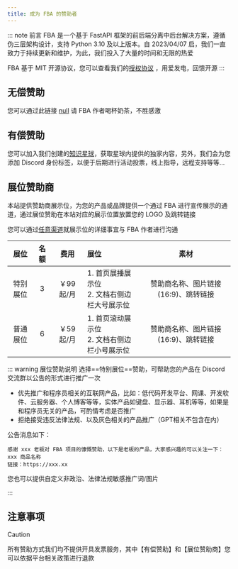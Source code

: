 ```yaml
---
title: 成为 FBA 的赞助者
---
```


::: note 前言
FBA 是一个基于 FastAPI 框架的前后端分离中后台解决方案，遵循伪三层架构设计，支持 Python 3.10 及以上版本。自 2023/04/07
启，我们一直致力于持续更新和维护，为此，我们投入了大量的时间和无限的热爱

FBA 基于 MIT 开源协议，您可以查看我们的[授权协议](/guide/summary/why.md#承诺)
，用爱发电，回馈开源<Icon name="twemoji:sparkling-heart" />
:::

## 无偿赞助

您可以通过此链接 [null](https://wu-clan.github.io/sponsor/) 请 FBA 作者喝杯奶茶，不胜感激

## 有偿赞助

您可以加入我们创建的[知识星球](https://t.zsxq.com/PDk8b)，获取星球内提供的独家内容，另外，我们会为您添加 Discord
身份标签，以便于后期进行活动投票，线上指导，远程支持等等...

## 展位赞助商

本站提供赞助商展示位，为您的产品或品牌提供一个通过 FBA 进行宣传展示的通道，通过展位赞助在本站对应的展示位置放置您的
LOGO 及跳转链接

您可以通过[任意渠道](https://wu-clan.github.io/homepage/)就展示位的详细事宜与 FBA 作者进行沟通

|  展位  | 名额 |   费用   | 展位                               |          素材           |
|:----:|:--:|:------:|:---------------------------------|:---------------------:|
| 特别展位 | 3  | ￥99起/月 | 1. 首页展播展示位 <br /> 2. 文档右侧边栏大号展示位 | 赞助商名称、图片链接(16:9)、跳转链接 |
| 普通展位 | 6  | ￥59起/月 | 1. 首页滚动展示位 <br /> 2. 文档右侧边栏小号展示位 | 赞助商名称、图片链接(16:9)、跳转链接 |

::: warning 展位赞助说明
选择==特别展位==赞助，可帮助您的产品在 Discord 交流群以公告的形式进行推广一次

- 优先推广和程序员相关的互联网产品，比如：低代码开发平台、网课、开发软件、云服务器、个人博客等等，实体产品如键盘、显示器、耳机等等，如果是和程序员无关的产品，可酌情考虑是否推广
- 拒绝接受违反法律法规、以及灰色相关的产品推广（GPT相关不包含在内）

公告消息如下：

```text
感谢 xxx 老板对 FBA 项目的慷慨赞助，以下是老板的产品，大家感兴趣的可以关注一下：
xxx 商品名称
链接：https://xxx.xx
```

您也可以提供自定义非政治、法律法规敏感推广词/图片

:::

## 注意事项

> [!CAUTION]
> 所有赞助方式我们均不提供开具发票服务，其中【有偿赞助】和【展位赞助商】您可以依据平台相关政策进行退款
